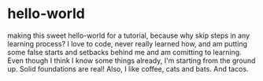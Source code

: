 # hello-world
making this sweet hello-world for a tutorial, because why skip steps in any learning process?
I love to code, never really learned how, and am putting some false starts and setbacks behind me and am comitting to learning.
Even though I think I know some things already, I'm starting from the ground up. Solid foundations are real! 
Also, I like coffee, cats and bats. And tacos.
